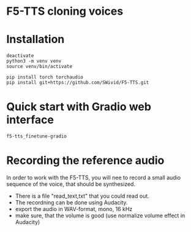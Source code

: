 # F5-TTS cloning voices

# Installation

```
deactivate
python3 -m venv venv
source venv/bin/activate

pip install torch torchaudio
pip install git+https://github.com/SWivid/F5-TTS.git

```

# Quick start with Gradio web interface
```
f5-tts_finetune-gradio
```

# Recording the reference audio

In order to work with the F5-TTS, you will nee to record a small audio sequence of the voice, that
should be synthesized.

- There is a file "read_text,txt" that you could read out.
- The recordning can be done using Audacity.
- export the audio in WAV-format, mono, 16 kHz
- make sure, that the volume is good (use normalize volume effect in Audacity)
